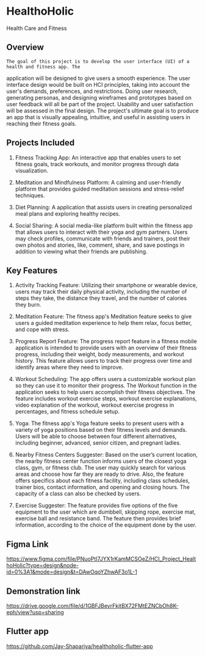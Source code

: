 # HealthoHolic

Health Care and Fitness

## Overview

    The goal of this project is to develop the user interface (UI) of a health and fitness app. The
application will be designed to give users a smooth experience. The user interface design would
be built on HCI principles, taking into account the user's demands, preferences, and restrictions.
Doing user research, generating personas, and designing wireframes and prototypes based on
user feedback will all be part of the project. Usability and user satisfaction will be assessed in the
final design. The project's ultimate goal is to produce an app that is visually appealing, intuitive,
and useful in assisting users in reaching their fitness goals.

## Projects Included

1. Fitness Tracking App: An interactive app that enables users to set fitness goals, track workouts, and monitor progress through data visualization.

2. Meditation and Mindfulness Platform: A calming and user-friendly platform that provides guided meditation sessions and stress-relief techniques.

3. Diet Planning: A application that assists users in creating personalized meal plans and exploring healthy recipes.

4. Social Sharing: A social media-like platform built within the fitness app that allows users to interact with their yoga and gym partners. Users may check profiles, communicate with friends and trainers, post their own photos and stories, like, comment, share, and save postings in addition to viewing what their friends are publishing.

## Key Features

1. Activity Tracking Feature: Utilizing their smartphone or wearable device, users may track their daily physical activity, including the number of steps they take, the distance they travel, and the number of calories they burn.

2. Meditation Feature: The fitness app's Meditation feature seeks to give users a guided meditation experience to help them relax, focus better, and cope with stress.

3. Progress Report Feature: The progress report feature in a fitness mobile application is intended to provide users with an overview of their fitness progress, including their weight, body measurements, and workout history. This feature allows users to track their progress over time and identify areas where they need to improve.

4. Workout Scheduling: The app offers users a customizable workout plan so they can use it to monitor their progress. The Workout function in the application seeks to help users accomplish their fitness objectives. The feature includes workout exercise steps, workout exercise explanations, video explanation of the workout, workout exercise progress in percentages, and fitness schedule setup.

5. Yoga: The fitness app's Yoga feature seeks to present users with a variety of yoga positions based on their fitness levels and demands. Users will be able to choose between four different alternatives, including beginner, advanced, senior citizen, and pregnant ladies.

6. Nearby Fitness Centers Suggester: Based on the user’s current location, the nearby fitness center function informs users of the closest yoga class, gym, or fitness club. The user may quickly search for various areas and choose how far they are ready to drive. Also, the feature offers specifics about each fitness facility, including class schedules, trainer bios, contact information, and opening and closing hours. The capacity of a class can also be checked by users.

7. Exercise Suggester: The feature provides five options of the five equipment to the user which are dumbbell, skipping rope, exercise mat, exercise ball and resistance band. The feature then provides
brief information, according to the choice of the equipment done by the user.

## Figma Link

<https://www.figma.com/file/PNuoPtI7JYX1rKamMCSOeZ/HCI_Project_HealthoHolic?type=design&node-id=0%3A1&mode=design&t=DAwOqoYZhwAF3o1L-1>

## Demonstration link

<https://drive.google.com/file/d/1GBFJBevrFkjtBX72FMtEZNCbOh8K-eph/view?usp=sharing>

## Flutter app

https://github.com/Jay-Shapariya/healthoholic-flutter-app
